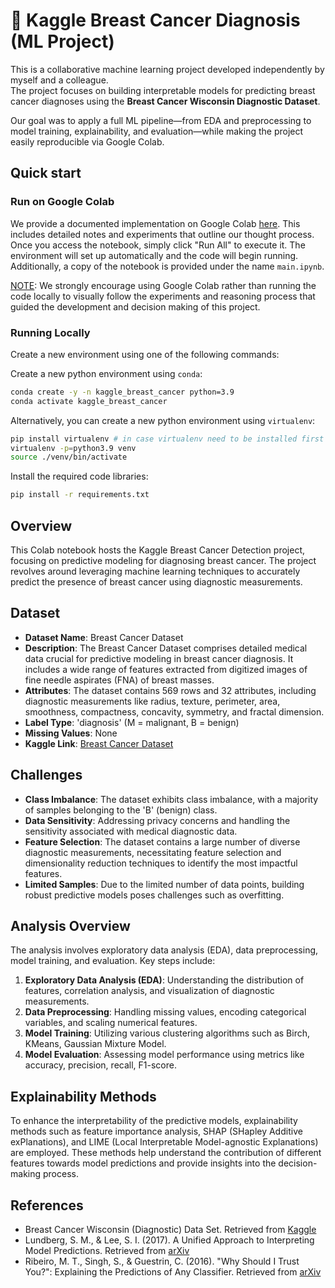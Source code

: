 # 🧠 Kaggle Breast Cancer Diagnosis (ML Project)

This is a collaborative machine learning project developed independently by myself and a colleague.  
The project focuses on building interpretable models for predicting breast cancer diagnoses using the **Breast Cancer Wisconsin Diagnostic Dataset**.

Our goal was to apply a full ML pipeline—from EDA and preprocessing to model training, explainability, and evaluation—while making the project easily reproducible via Google Colab.


## Quick start <a name="start"></a>

### Run on Google Colab <a name="colab"></a>
We provide a documented implementation on Google Colab [here](https://drive.google.com/file/d/1va1-uIUx7jdbN0UBR7v5VKbwFhjx-AHq/view?usp=sharing). This includes detailed notes and experiments that outline our thought process. Once you access the notebook, simply click "Run All" to execute it. The environment will set up automatically and the code will begin running. Additionally, a copy of the notebook is provided under the name `main.ipynb`.

<u>NOTE</u>: We strongly encourage using Google Colab rather than running the code locally to visually follow the experiments and reasoning process that guided the development and decision making of this project.

### Running Locally <a name="local_imp"></a>

Create a new environment using one of the following commands:

Create a new python environment using `conda`:
```bash
conda create -y -n kaggle_breast_cancer python=3.9
conda activate kaggle_breast_cancer
```

Alternatively, you can create a new python environment using `virtualenv`:
```bash
pip install virtualenv # in case virtualenv need to be installed first
virtualenv -p=python3.9 venv
source ./venv/bin/activate
```

Install the required code libraries:

```bash
pip install -r requirements.txt
```

## Overview <a name="overview"></a>
This Colab notebook hosts the Kaggle Breast Cancer Detection project, focusing on predictive modeling for diagnosing breast cancer. The project revolves around leveraging machine learning techniques to accurately predict the presence of breast cancer using diagnostic measurements.

## Dataset <a name="dataset"></a>
- **Dataset Name**: Breast Cancer Dataset
- **Description**: The Breast Cancer Dataset comprises detailed medical data crucial for predictive modeling in breast cancer diagnosis. It includes a wide range of features extracted from digitized images of fine needle aspirates (FNA) of breast masses.
- **Attributes**: The dataset contains 569 rows and 32 attributes, including diagnostic measurements like radius, texture, perimeter, area, smoothness, compactness, concavity, symmetry, and fractal dimension.
- **Label Type**: 'diagnosis' (M = malignant, B = benign)
- **Missing Values**: None
- **Kaggle Link**: [Breast Cancer Dataset](https://www.kaggle.com/uciml/breast-cancer-wisconsin-data)

## Challenges <a name="challenges"></a>
- **Class Imbalance**: The dataset exhibits class imbalance, with a majority of samples belonging to the 'B' (benign) class.
- **Data Sensitivity**: Addressing privacy concerns and handling the sensitivity associated with medical diagnostic data.
- **Feature Selection**: The dataset contains a large number of diverse diagnostic measurements, necessitating feature selection and dimensionality reduction techniques to identify the most impactful features.
- **Limited Samples**: Due to the limited number of data points, building robust predictive models poses challenges such as overfitting.

## Analysis Overview <a name="analysis-overview"></a>
The analysis involves exploratory data analysis (EDA), data preprocessing, model training, and evaluation. Key steps include:

1. **Exploratory Data Analysis (EDA)**: Understanding the distribution of features, correlation analysis, and visualization of diagnostic measurements.
2. **Data Preprocessing**: Handling missing values, encoding categorical variables, and scaling numerical features.
3. **Model Training**: Utilizing various clustering algorithms such as Birch, KMeans, Gaussian Mixture Model.
4. **Model Evaluation**: Assessing model performance using metrics like accuracy, precision, recall, F1-score.

## Explainability Methods <a name="explainability-methods"></a>
To enhance the interpretability of the predictive models, explainability methods such as feature importance analysis, SHAP (SHapley Additive exPlanations), and LIME (Local Interpretable Model-agnostic Explanations) are employed. These methods help understand the contribution of different features towards model predictions and provide insights into the decision-making process.

## References <a name="references"></a>
- Breast Cancer Wisconsin (Diagnostic) Data Set. Retrieved from [Kaggle](https://www.kaggle.com/uciml/breast-cancer-wisconsin-data)
- Lundberg, S. M., & Lee, S. I. (2017). A Unified Approach to Interpreting Model Predictions. Retrieved from [arXiv](https://arxiv.org/abs/1705.07874)
- Ribeiro, M. T., Singh, S., & Guestrin, C. (2016). "Why Should I Trust You?": Explaining the Predictions of Any Classifier. Retrieved from [arXiv](https://arxiv.org/abs/1602.04938)
